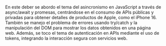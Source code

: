 En este deber se abordo el tema del asincronismo en JavaScript a través de async/await y promesas, centrándose en el consumo de APIs públicas y privadas para obtener detalles de productos de Apple, como el iPhone 16. También se manejo el problema de errores usando try/catch y la manipulación del DOM para mostrar los datos obtenidos en una página web. Además, se toco el tema de autenticación en APIs mediante el uso de tokens, integrando la interacción segura con servicios web.
